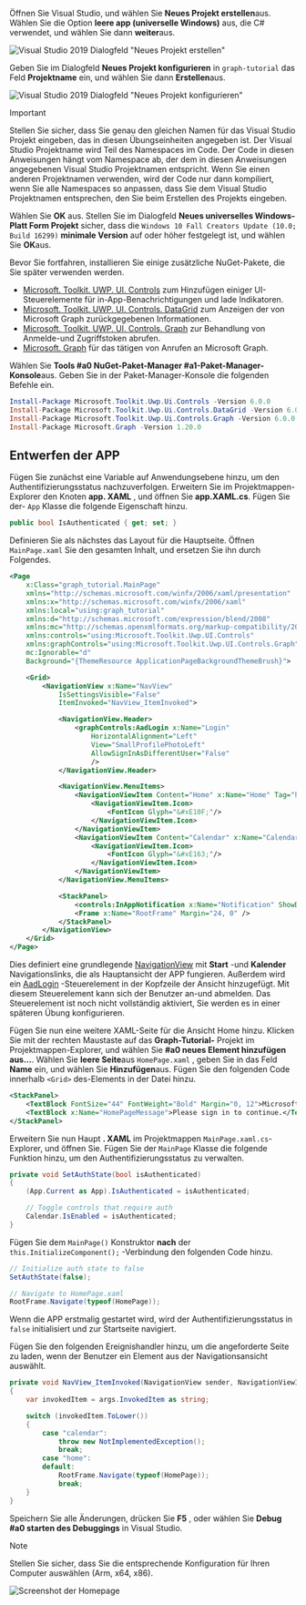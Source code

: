 <!-- markdownlint-disable MD002 MD041 -->

Öffnen Sie Visual Studio, und wählen Sie **Neues Projekt erstellen**aus. Wählen Sie die Option **leere app (universelle Windows)** aus, die C# verwendet, und wählen Sie dann **weiter**aus.

![Visual Studio 2019 Dialogfeld "Neues Projekt erstellen"](./images/vs-create-new-project.png)

Geben Sie im Dialogfeld **Neues Projekt konfigurieren** in `graph-tutorial` das Feld **Projektname** ein, und wählen Sie dann **Erstellen**aus.

![Visual Studio 2019 Dialogfeld "Neues Projekt konfigurieren"](./images/vs-configure-new-project.png)

> [!IMPORTANT]
> Stellen Sie sicher, dass Sie genau den gleichen Namen für das Visual Studio Projekt eingeben, das in diesen Übungseinheiten angegeben ist. Der Visual Studio Projektname wird Teil des Namespaces im Code. Der Code in diesen Anweisungen hängt vom Namespace ab, der dem in diesen Anweisungen angegebenen Visual Studio Projektnamen entspricht. Wenn Sie einen anderen Projektnamen verwenden, wird der Code nur dann kompiliert, wenn Sie alle Namespaces so anpassen, dass Sie dem Visual Studio Projektnamen entsprechen, den Sie beim Erstellen des Projekts eingeben.

Wählen Sie **OK** aus. Stellen Sie im Dialogfeld **Neues universelles Windows-Platt Form Projekt** sicher, dass die `Windows 10 Fall Creators Update (10.0; Build 16299)` **minimale Version** auf oder höher festgelegt ist, und wählen Sie **OK**aus.

Bevor Sie fortfahren, installieren Sie einige zusätzliche NuGet-Pakete, die Sie später verwenden werden.

- [Microsoft. Toolkit. UWP. UI. Controls](https://www.nuget.org/packages/Microsoft.Toolkit.Uwp.Ui.Controls/) zum Hinzufügen einiger UI-Steuerelemente für in-App-Benachrichtigungen und lade Indikatoren.
- [Microsoft. Toolkit. UWP. UI. Controls. DataGrid](https://www.nuget.org/packages/Microsoft.Toolkit.Uwp.Ui.Controls.DataGrid/) zum Anzeigen der von Microsoft Graph zurückgegebenen Informationen.
- [Microsoft. Toolkit. UWP. UI. Controls. Graph](https://www.nuget.org/packages/Microsoft.Toolkit.Uwp.Ui.Controls.Graph/) zur Behandlung von Anmelde-und Zugriffstoken abrufen.
- [Microsoft. Graph](https://www.nuget.org/packages/Microsoft.Graph/) für das tätigen von Anrufen an Microsoft Graph.

Wählen Sie **Tools #a0 NuGet-Paket-Manager #a1-Paket-Manager-Konsole**aus. Geben Sie in der Paket-Manager-Konsole die folgenden Befehle ein.

```Powershell
Install-Package Microsoft.Toolkit.Uwp.Ui.Controls -Version 6.0.0
Install-Package Microsoft.Toolkit.Uwp.Ui.Controls.DataGrid -Version 6.0.0
Install-Package Microsoft.Toolkit.Uwp.Ui.Controls.Graph -Version 6.0.0
Install-Package Microsoft.Graph -Version 1.20.0
```

## <a name="design-the-app"></a>Entwerfen der APP

Fügen Sie zunächst eine Variable auf Anwendungsebene hinzu, um den Authentifizierungsstatus nachzuverfolgen. Erweitern Sie im Projektmappen-Explorer den Knoten **app. XAML** , und öffnen Sie **app.XAML.cs**. Fügen Sie der- `App` Klasse die folgende Eigenschaft hinzu.

```cs
public bool IsAuthenticated { get; set; }
```

Definieren Sie als nächstes das Layout für die Hauptseite. Öffnen `MainPage.xaml` Sie den gesamten Inhalt, und ersetzen Sie ihn durch Folgendes.

```xml
<Page
    x:Class="graph_tutorial.MainPage"
    xmlns="http://schemas.microsoft.com/winfx/2006/xaml/presentation"
    xmlns:x="http://schemas.microsoft.com/winfx/2006/xaml"
    xmlns:local="using:graph_tutorial"
    xmlns:d="http://schemas.microsoft.com/expression/blend/2008"
    xmlns:mc="http://schemas.openxmlformats.org/markup-compatibility/2006"
    xmlns:controls="using:Microsoft.Toolkit.Uwp.UI.Controls"
    xmlns:graphControls="using:Microsoft.Toolkit.Uwp.UI.Controls.Graph"
    mc:Ignorable="d"
    Background="{ThemeResource ApplicationPageBackgroundThemeBrush}">

    <Grid>
        <NavigationView x:Name="NavView"
            IsSettingsVisible="False"
            ItemInvoked="NavView_ItemInvoked">

            <NavigationView.Header>
                <graphControls:AadLogin x:Name="Login"
                    HorizontalAlignment="Left"
                    View="SmallProfilePhotoLeft"
                    AllowSignInAsDifferentUser="False"
                    />
            </NavigationView.Header>

            <NavigationView.MenuItems>
                <NavigationViewItem Content="Home" x:Name="Home" Tag="home">
                    <NavigationViewItem.Icon>
                        <FontIcon Glyph="&#xE10F;"/>
                    </NavigationViewItem.Icon>
                </NavigationViewItem>
                <NavigationViewItem Content="Calendar" x:Name="Calendar" Tag="calendar">
                    <NavigationViewItem.Icon>
                        <FontIcon Glyph="&#xE163;"/>
                    </NavigationViewItem.Icon>
                </NavigationViewItem>
            </NavigationView.MenuItems>

            <StackPanel>
                <controls:InAppNotification x:Name="Notification" ShowDismissButton="true" />
                <Frame x:Name="RootFrame" Margin="24, 0" />
            </StackPanel>
        </NavigationView>
    </Grid>
</Page>
```

Dies definiert eine grundlegende [NavigationView](https://docs.microsoft.com/uwp/api/windows.ui.xaml.controls.navigationview) mit **Start** -und **Kalender** Navigationslinks, die als Hauptansicht der APP fungieren. Außerdem wird ein [AadLogin](https://docs.microsoft.com/dotnet/api/microsoft.toolkit.uwp.ui.controls.graph.aadlogin?view=win-comm-toolkit-dotnet-stable) -Steuerelement in der Kopfzeile der Ansicht hinzugefügt. Mit diesem Steuerelement kann sich der Benutzer an-und abmelden. Das Steuerelement ist noch nicht vollständig aktiviert, Sie werden es in einer späteren Übung konfigurieren.

Fügen Sie nun eine weitere XAML-Seite für die Ansicht Home hinzu. Klicken Sie mit der rechten Maustaste auf das **Graph-Tutorial-** Projekt im Projektmappen-Explorer, und wählen Sie **#a0 neues Element hinzufügen aus...**. Wählen Sie **leere Seite**aus `HomePage.xaml` , geben Sie in das Feld **Name** ein, und wählen Sie **Hinzufügen**aus. Fügen Sie den folgenden Code innerhalb `<Grid>` des-Elements in der Datei hinzu.

```xml
<StackPanel>
    <TextBlock FontSize="44" FontWeight="Bold" Margin="0, 12">Microsoft Graph UWP Tutorial</TextBlock>
    <TextBlock x:Name="HomePageMessage">Please sign in to continue.</TextBlock>
</StackPanel>
```

Erweitern Sie nun Haupt **. XAML** im Projektmappen `MainPage.xaml.cs`-Explorer, und öffnen Sie. Fügen Sie der `MainPage` Klasse die folgende Funktion hinzu, um den Authentifizierungsstatus zu verwalten.

```cs
private void SetAuthState(bool isAuthenticated)
{
    (App.Current as App).IsAuthenticated = isAuthenticated;

    // Toggle controls that require auth
    Calendar.IsEnabled = isAuthenticated;
}
```

Fügen Sie dem `MainPage()` Konstruktor **nach** der `this.InitializeComponent();` -Verbindung den folgenden Code hinzu.

```cs
// Initialize auth state to false
SetAuthState(false);

// Navigate to HomePage.xaml
RootFrame.Navigate(typeof(HomePage));
```

Wenn die APP erstmalig gestartet wird, wird der Authentifizierungsstatus in `false` initialisiert und zur Startseite navigiert.

Fügen Sie den folgenden Ereignishandler hinzu, um die angeforderte Seite zu laden, wenn der Benutzer ein Element aus der Navigationsansicht auswählt.

```cs
private void NavView_ItemInvoked(NavigationView sender, NavigationViewItemInvokedEventArgs args)
{
    var invokedItem = args.InvokedItem as string;

    switch (invokedItem.ToLower())
    {
        case "calendar":
            throw new NotImplementedException();
            break;
        case "home":
        default:
            RootFrame.Navigate(typeof(HomePage));
            break;
    }
}
```

Speichern Sie alle Änderungen, drücken Sie **F5** , oder wählen Sie **Debug #a0 starten des Debuggings** in Visual Studio.

> [!NOTE]
> Stellen Sie sicher, dass Sie die entsprechende Konfiguration für Ihren Computer auswählen (Arm, x64, x86).

![Screenshot der Homepage](./images/create-app-01.png)
